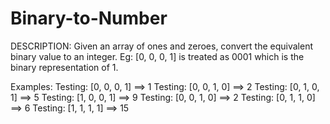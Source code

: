 # Binary-to-Number
DESCRIPTION: Given an array of ones and zeroes, convert the equivalent binary value to an integer.  Eg: [0, 0, 0, 1] is treated as 0001 which is the binary representation of 1. 


Examples: 
Testing: [0, 0, 0, 1] ==> 1 
Testing: [0, 0, 1, 0] ==> 2
Testing: [0, 1, 0, 1] ==> 5 
Testing: [1, 0, 0, 1] ==> 9 
Testing: [0, 0, 1, 0] ==> 2
Testing: [0, 1, 1, 0] ==> 6
Testing: [1, 1, 1, 1] ==> 15
